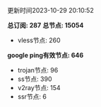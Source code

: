 更新时间2023-10-29 20:10:52

**总订阅: 287**
**总节点: 15054**
- vless节点: 260

**google ping有效节点: 646**
- trojan节点: 96
- ss节点: 390
- v2ray节点: 154
- ssr节点: 6
